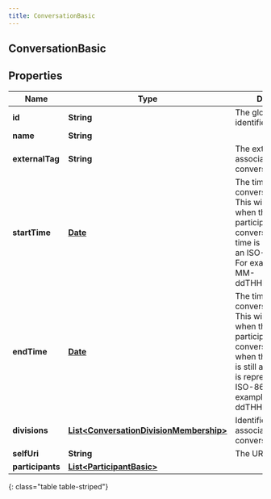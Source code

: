 ```yaml
---
title: ConversationBasic
---
```


## ConversationBasic

## Properties

| Name             | Type                                                                                                     | Description                                                                                                                                                                                                                                         | Notes      |
| ---------------- | -------------------------------------------------------------------------------------------------------- | --------------------------------------------------------------------------------------------------------------------------------------------------------------------------------------------------------------------------------------------------- | ---------- |
| **id**           | <!----><!---->**String**<!---->                                                                          | The globally unique identifier for the object.                                                                                                                                                                                                      | [optional] |
| **name**         | <!----><!---->**String**<!---->                                                                          |                                                                                                                                                                                                                                                     | [optional] |
| **externalTag**  | <!----><!---->**String**<!---->                                                                          | The external tag associated with the conversation.                                                                                                                                                                                                  | [optional] |
| **startTime**    | <!----><!---->[**Date**](Date.md)<!---->                                                                 | The time when the conversation started. This will be the time when the first participant joined the conversation. Date time is represented as an ISO-8601 string. For example: yyyy-MM-ddTHH:mm:ss[.mmm]Z                                           |            |
| **endTime**      | <!----><!---->[**Date**](Date.md)<!---->                                                                 | The time when the conversation ended. This will be the time when the last participant left the conversation, or null when the conversation is still active. Date time is represented as an ISO-8601 string. For example: yyyy-MM-ddTHH:mm:ss[.mmm]Z | [optional] |
| **divisions**    | <!----><!---->[**List&lt;ConversationDivisionMembership&gt;**](ConversationDivisionMembership.md)<!----> | Identifiers of divisions associated with this conversation                                                                                                                                                                                          | [optional] |
| **selfUri**      | <!----><!---->**String**<!---->                                                                          | The URI for this object                                                                                                                                                                                                                             | [optional] |
| **participants** | <!----><!---->[**List&lt;ParticipantBasic&gt;**](ParticipantBasic.md)<!---->                             |                                                                                                                                                                                                                                                     | [optional] |

{: class="table table-striped"}
